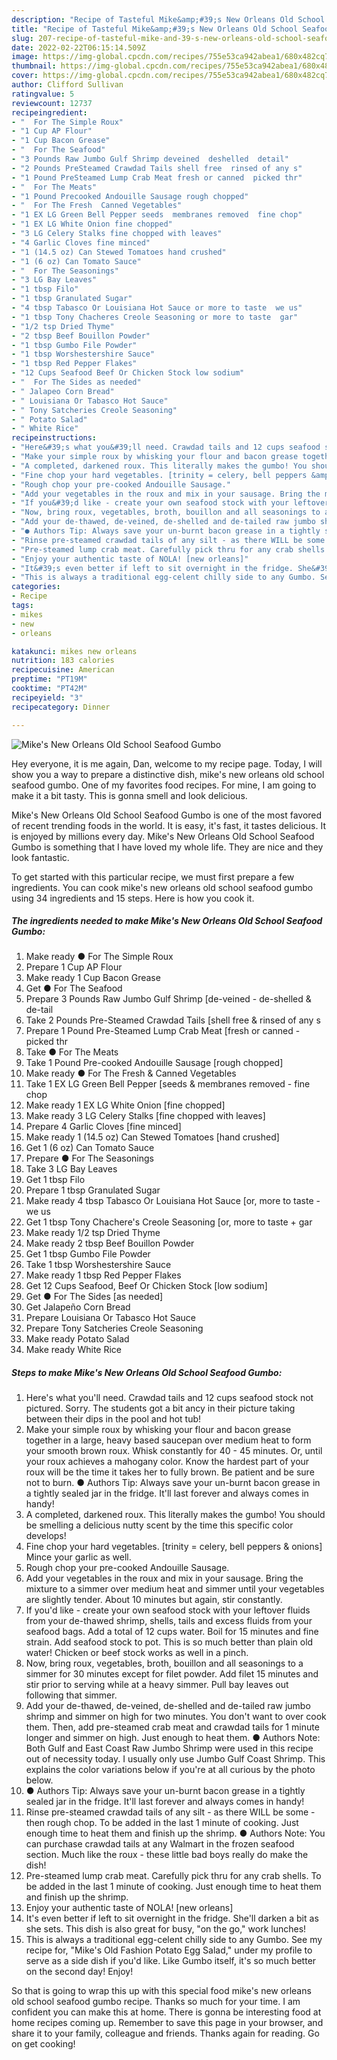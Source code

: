 ```yaml
---
description: "Recipe of Tasteful Mike&amp;#39;s New Orleans Old School Seafood Gumbo"
title: "Recipe of Tasteful Mike&amp;#39;s New Orleans Old School Seafood Gumbo"
slug: 207-recipe-of-tasteful-mike-and-39-s-new-orleans-old-school-seafood-gumbo
date: 2022-02-22T06:15:14.509Z
image: https://img-global.cpcdn.com/recipes/755e53ca942abea1/680x482cq70/mikes-new-orleans-old-school-seafood-gumbo-recipe-main-photo.jpg
thumbnail: https://img-global.cpcdn.com/recipes/755e53ca942abea1/680x482cq70/mikes-new-orleans-old-school-seafood-gumbo-recipe-main-photo.jpg
cover: https://img-global.cpcdn.com/recipes/755e53ca942abea1/680x482cq70/mikes-new-orleans-old-school-seafood-gumbo-recipe-main-photo.jpg
author: Clifford Sullivan
ratingvalue: 5
reviewcount: 12737
recipeingredient:
- "  For The Simple Roux"
- "1 Cup AP Flour"
- "1 Cup Bacon Grease"
- "  For The Seafood"
- "3 Pounds Raw Jumbo Gulf Shrimp deveined  deshelled  detail"
- "2 Pounds PreSteamed Crawdad Tails shell free  rinsed of any s"
- "1 Pound PreSteamed Lump Crab Meat fresh or canned  picked thr"
- "  For The Meats"
- "1 Pound Precooked Andouille Sausage rough chopped"
- "  For The Fresh  Canned Vegetables"
- "1 EX LG Green Bell Pepper seeds  membranes removed  fine chop"
- "1 EX LG White Onion fine chopped"
- "3 LG Celery Stalks fine chopped with leaves"
- "4 Garlic Cloves fine minced"
- "1 (14.5 oz) Can Stewed Tomatoes hand crushed"
- "1 (6 oz) Can Tomato Sauce"
- "  For The Seasonings"
- "3 LG Bay Leaves"
- "1 tbsp Filo"
- "1 tbsp Granulated Sugar"
- "4 tbsp Tabasco Or Louisiana Hot Sauce or more to taste  we us"
- "1 tbsp Tony Chacheres Creole Seasoning or more to taste  gar"
- "1/2 tsp Dried Thyme"
- "2 tbsp Beef Bouillon Powder"
- "1 tbsp Gumbo File Powder"
- "1 tbsp Worshestershire Sauce"
- "1 tbsp Red Pepper Flakes"
- "12 Cups Seafood Beef Or Chicken Stock low sodium"
- "  For The Sides as needed"
- " Jalapeo Corn Bread"
- " Louisiana Or Tabasco Hot Sauce"
- " Tony Satcheries Creole Seasoning"
- " Potato Salad"
- " White Rice"
recipeinstructions:
- "Here&#39;s what you&#39;ll need. Crawdad tails and 12 cups seafood stock not pictured. Sorry. The students got a bit ancy in their picture taking between their dips in the pool and hot tub!"
- "Make your simple roux by whisking your flour and bacon grease together in a large, heavy based saucepan over medium heat to form your smooth brown roux. Whisk constantly for 40 - 45 minutes. Or, until your roux achieves a mahogany color. Know the hardest part of your roux will be the time it takes her to fully brown. Be patient and be sure not to burn. ● Authors Tip: Always save your un-burnt bacon grease in a tightly sealed jar in the fridge. It&#39;ll last forever and always comes in handy!"
- "A completed, darkened roux. This literally makes the gumbo! You should be smelling a delicious nutty scent by the time this specific color develops!"
- "Fine chop your hard vegetables. [trinity = celery, bell peppers &amp; onions] Mince your garlic as well."
- "Rough chop your pre-cooked Andouille Sausage."
- "Add your vegetables in the roux and mix in your sausage. Bring the mixture to a simmer over medium heat and simmer until your vegetables are slightly tender. About 10 minutes but again, stir constantly."
- "If you&#39;d like - create your own seafood stock with your leftover fluids from your de-thawed shrimp, shells, tails and excess fluids from your seafood bags. Add a total of 12 cups water. Boil for 15 minutes and fine strain. Add seafood stock to pot. This is so much better than plain old water! Chicken or beef stock works as well in a pinch."
- "Now, bring roux, vegetables, broth, bouillon and all seasonings to a simmer for 30 minutes except for filet powder. Add filet 15 minutes and stir prior to serving while at a heavy simmer. Pull bay leaves out following that simmer."
- "Add your de-thawed, de-veined, de-shelled and de-tailed raw jumbo shrimp and simmer on high for two minutes. You don&#39;t want to over cook them. Then, add pre-steamed crab meat and crawdad tails for 1 minute longer and simmer on high. Just enough to heat them. ● Authors Note: Both Gulf and East Coast Raw Jumbo Shrimp were used in this recipe out of necessity today. I usually only use Jumbo Gulf Coast Shrimp. This explains the color variations below if you&#39;re at all curious by the photo below."
- "● Authors Tip: Always save your un-burnt bacon grease in a tightly sealed jar in the fridge. It&#39;ll last forever and always comes in handy!"
- "Rinse pre-steamed crawdad tails of any silt - as there WILL be some - then rough chop. To be added in the last 1 minute of cooking. Just enough time to heat them and finish up the shrimp. ● Authors Note: You can purchase crawdad tails at any Walmart in the frozen seafood section. Much like the roux - these little bad boys really do make the dish!"
- "Pre-steamed lump crab meat. Carefully pick thru for any crab shells. To be added in the last 1 minute of cooking. Just enough time to heat them and finish up the shrimp."
- "Enjoy your authentic taste of NOLA! [new orleans]"
- "It&#39;s even better if left to sit overnight in the fridge. She&#39;ll darken a bit as she sets. This dish is also great for busy, &#34;on the go,&#34; work lunches!"
- "This is always a traditional egg-celent chilly side to any Gumbo. See my recipe for, &#34;Mike&#39;s Old Fashion Potato Egg Salad,&#34; under my profile to serve as a side dish if you&#39;d like. Like Gumbo itself, it&#39;s so much better on the second day! Enjoy!"
categories:
- Recipe
tags:
- mikes
- new
- orleans

katakunci: mikes new orleans 
nutrition: 183 calories
recipecuisine: American
preptime: "PT19M"
cooktime: "PT42M"
recipeyield: "3"
recipecategory: Dinner

---
```



![Mike&#39;s New Orleans Old School Seafood Gumbo](https://img-global.cpcdn.com/recipes/755e53ca942abea1/680x482cq70/mikes-new-orleans-old-school-seafood-gumbo-recipe-main-photo.jpg)

Hey everyone, it is me again, Dan, welcome to my recipe page. Today, I will show you a way to prepare a distinctive dish, mike&#39;s new orleans old school seafood gumbo. One of my favorites food recipes. For mine, I am going to make it a bit tasty. This is gonna smell and look delicious.

Mike&#39;s New Orleans Old School Seafood Gumbo is one of the most favored of recent trending foods in the world. It is easy, it's fast, it tastes delicious. It is enjoyed by millions every day. Mike&#39;s New Orleans Old School Seafood Gumbo is something that I have loved my whole life. They are nice and they look fantastic.




To get started with this particular recipe, we must first prepare a few ingredients. You can cook mike&#39;s new orleans old school seafood gumbo using 34 ingredients and 15 steps. Here is how you cook it.

<!--inarticleads1-->

##### The ingredients needed to make Mike&#39;s New Orleans Old School Seafood Gumbo:

1. Make ready  ● For The Simple Roux
1. Prepare 1 Cup AP Flour
1. Make ready 1 Cup Bacon Grease
1. Get  ● For The Seafood
1. Prepare 3 Pounds Raw Jumbo Gulf Shrimp [de-veined - de-shelled &amp; de-tail
1. Take 2 Pounds Pre-Steamed Crawdad Tails [shell free &amp; rinsed of any s
1. Prepare 1 Pound Pre-Steamed Lump Crab Meat [fresh or canned - picked thr
1. Take  ● For The Meats
1. Take 1 Pound Pre-cooked Andouille Sausage [rough chopped]
1. Make ready  ● For The Fresh &amp; Canned Vegetables
1. Take 1 EX LG Green Bell Pepper [seeds &amp; membranes removed - fine chop
1. Make ready 1 EX LG White Onion [fine chopped]
1. Make ready 3 LG Celery Stalks [fine chopped with leaves]
1. Prepare 4 Garlic Cloves [fine minced]
1. Make ready 1 (14.5 oz) Can Stewed Tomatoes [hand crushed]
1. Get 1 (6 oz) Can Tomato Sauce
1. Prepare  ● For The Seasonings
1. Take 3 LG Bay Leaves
1. Get 1 tbsp Filo
1. Prepare 1 tbsp Granulated Sugar
1. Make ready 4 tbsp Tabasco Or Louisiana Hot Sauce [or, more to taste - we us
1. Get 1 tbsp Tony Chachere&#39;s Creole Seasoning [or, more to taste + gar
1. Make ready 1/2 tsp Dried Thyme
1. Make ready 2 tbsp Beef Bouillon Powder
1. Get 1 tbsp Gumbo File Powder
1. Take 1 tbsp Worshestershire Sauce
1. Make ready 1 tbsp Red Pepper Flakes
1. Get 12 Cups Seafood, Beef Or Chicken Stock [low sodium]
1. Get  ● For The Sides [as needed]
1. Get  Jalapeño Corn Bread
1. Prepare  Louisiana Or Tabasco Hot Sauce
1. Prepare  Tony Satcheries Creole Seasoning
1. Make ready  Potato Salad
1. Make ready  White Rice




<!--inarticleads2-->

##### Steps to make Mike&#39;s New Orleans Old School Seafood Gumbo:

1. Here&#39;s what you&#39;ll need. Crawdad tails and 12 cups seafood stock not pictured. Sorry. The students got a bit ancy in their picture taking between their dips in the pool and hot tub!
1. Make your simple roux by whisking your flour and bacon grease together in a large, heavy based saucepan over medium heat to form your smooth brown roux. Whisk constantly for 40 - 45 minutes. Or, until your roux achieves a mahogany color. Know the hardest part of your roux will be the time it takes her to fully brown. Be patient and be sure not to burn. ● Authors Tip: Always save your un-burnt bacon grease in a tightly sealed jar in the fridge. It&#39;ll last forever and always comes in handy!
1. A completed, darkened roux. This literally makes the gumbo! You should be smelling a delicious nutty scent by the time this specific color develops!
1. Fine chop your hard vegetables. [trinity = celery, bell peppers &amp; onions] Mince your garlic as well.
1. Rough chop your pre-cooked Andouille Sausage.
1. Add your vegetables in the roux and mix in your sausage. Bring the mixture to a simmer over medium heat and simmer until your vegetables are slightly tender. About 10 minutes but again, stir constantly.
1. If you&#39;d like - create your own seafood stock with your leftover fluids from your de-thawed shrimp, shells, tails and excess fluids from your seafood bags. Add a total of 12 cups water. Boil for 15 minutes and fine strain. Add seafood stock to pot. This is so much better than plain old water! Chicken or beef stock works as well in a pinch.
1. Now, bring roux, vegetables, broth, bouillon and all seasonings to a simmer for 30 minutes except for filet powder. Add filet 15 minutes and stir prior to serving while at a heavy simmer. Pull bay leaves out following that simmer.
1. Add your de-thawed, de-veined, de-shelled and de-tailed raw jumbo shrimp and simmer on high for two minutes. You don&#39;t want to over cook them. Then, add pre-steamed crab meat and crawdad tails for 1 minute longer and simmer on high. Just enough to heat them. ● Authors Note: Both Gulf and East Coast Raw Jumbo Shrimp were used in this recipe out of necessity today. I usually only use Jumbo Gulf Coast Shrimp. This explains the color variations below if you&#39;re at all curious by the photo below.
1. ● Authors Tip: Always save your un-burnt bacon grease in a tightly sealed jar in the fridge. It&#39;ll last forever and always comes in handy!
1. Rinse pre-steamed crawdad tails of any silt - as there WILL be some - then rough chop. To be added in the last 1 minute of cooking. Just enough time to heat them and finish up the shrimp. ● Authors Note: You can purchase crawdad tails at any Walmart in the frozen seafood section. Much like the roux - these little bad boys really do make the dish!
1. Pre-steamed lump crab meat. Carefully pick thru for any crab shells. To be added in the last 1 minute of cooking. Just enough time to heat them and finish up the shrimp.
1. Enjoy your authentic taste of NOLA! [new orleans]
1. It&#39;s even better if left to sit overnight in the fridge. She&#39;ll darken a bit as she sets. This dish is also great for busy, &#34;on the go,&#34; work lunches!
1. This is always a traditional egg-celent chilly side to any Gumbo. See my recipe for, &#34;Mike&#39;s Old Fashion Potato Egg Salad,&#34; under my profile to serve as a side dish if you&#39;d like. Like Gumbo itself, it&#39;s so much better on the second day! Enjoy!




So that is going to wrap this up with this special food mike&#39;s new orleans old school seafood gumbo recipe. Thanks so much for your time. I am confident you can make this at home. There is gonna be interesting food at home recipes coming up. Remember to save this page in your browser, and share it to your family, colleague and friends. Thanks again for reading. Go on get cooking!
